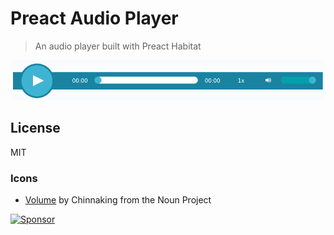 # Preact Audio Player

> An audio player built with Preact Habitat

![Screenshot](screenshot.png)

## License

MIT

### Icons

- [Volume](https://thenounproject.com/term/volume/1050668) by Chinnaking from the Noun Project

<a href="http://app.codesponsor.io/link/3owRGftAkghuGdjHaa955zEJ/agarrharr/preact-audio-player" rel="nofollow"><img src="http://app.codesponsor.io/embed/3owRGftAkghuGdjHaa955zEJ/agarrharr/preact-audio-player.svg" style="width: 888px; height: 68px;" alt="Sponsor" /></a>
